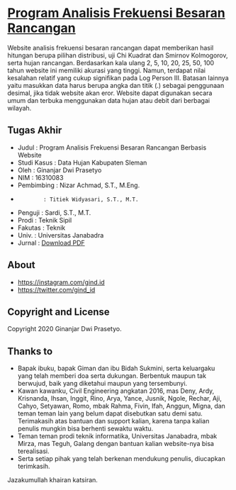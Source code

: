 # [Program Analisis Frekuensi Besaran Rancangan](https://analisis-frekuensi.herokuapp.com/)

Website analisis frekuensi besaran rancangan dapat memberikan hasil hitungan berupa pilihan distribusi, uji Chi Kuadrat dan Smirnov Kolmogorov, serta hujan rancangan. Berdasarkan kala ulang 2, 5, 10, 20, 25, 50, 100 tahun website ini memiliki akurasi yang tinggi. Namun, terdapat nilai kesalahan relatif yang cukup signifikan pada Log Person III. Batasan lainnya yaitu masukkan data harus berupa angka dan titik (.) sebagai penggunaan desimal, jika tidak website akan eror. Website dapat digunakan secara umum dan terbuka menggunakan data hujan atau debit dari berbagai wilayah.

## Tugas Akhir

* Judul       : Program Analisis Frekuensi Besaran Rancangan Berbasis Website
* Studi Kasus : Data Hujan Kabupaten Sleman
* Oleh        : Ginanjar Dwi Prasetyo
* NIM         : 16310083
* Pembimbing  : Nizar Achmad, S.T., M.Eng.
*             : Titiek Widyasari, S.T., M.T.
* Penguji     : Sardi, S.T., M.T.
* Prodi       : Teknik Sipil
* Fakutas     : Teknik
* Univ.       : Universitas Janabadra
* Jurnal      : [Download PDF](https://analisis-frekuensi.herokuapp.com/dok/16310083.pdf/)

## About

* <https://instagram.com/gind.id>
* <https://twitter.com/gind_id>

## Copyright and License

Copyright 2020 Ginanjar Dwi Prasetyo.

## Thanks to

* Bapak ibuku, bapak Giman dan ibu Bidah Sukmini, serta keluargaku yang telah memberi doa serta dukungan. Berbentuk maupun tak berwujud, baik yang  diketahui maupun yang tersembunyi.
* Kawan kawanku, Civil Engineering angkatan 2016, mas Deny, Ardy, Krisnanda, Ihsan, Inggit, Rino, Arya, Yance, Jusnik, Ngole, Rechar, Aji, Cahyo, Setyawan, Romo, mbak Rahma, Fivin, Ifah, Anggun, Migna, dan teman teman lain yang belum dapat disebutkan satu demi satu. Terimakasih atas bantuan dan support kalian, karena tanpa kalian penulis mungkin bisa berhenti sewaktu waktu.
* Teman teman prodi teknik informatika, Universitas Janabadra, mbak Mirza, mas Teguh, Galang dengan bantuan kalian website-nya bisa terealisasi.
* Serta setiap pihak yang telah berkenan mendukung penulis, diucapkan terimkasih.

Jazakumullah khairan katsiran.
